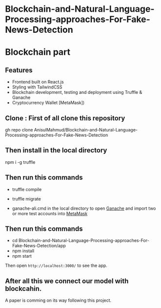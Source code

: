 # Blockchain-and-Natural-Language-Processing-approaches-For-Fake-News-Detection



# Blockchain part

## Features
-  Frontend built on React.js
-  Styling with TailwindCSS
-  Blockchain development, testing and deployment using Truffle & Ganache
-  Cryptocurrency Wallet [MetaMask])


## Clone : First of all clone this repository 
gh repo clone AnisulMahmud/Blockchain-and-Natural-Language-Processing-approaches-For-Fake-News-Detection

## Then install in the local directory 
npm i -g truffle

## Then run this commands

- truffle compile

- truffle migrate

- ganache-ali.cmd in the local directory to open [Ganache](https://trufflesuite.com/ganache/) and import two or more test accounts into [MetaMask](https://metamask.io/)

## Then run this commands
- cd Blockchain-and-Natural-Language-Processing-approaches-For-Fake-News-Detection/app
- npm install
- npm start

Then open `http://localhost:3000/` to see the app.


## After all this we connect our model with blockcahin. 
A paper is comming on its way following this project. 
